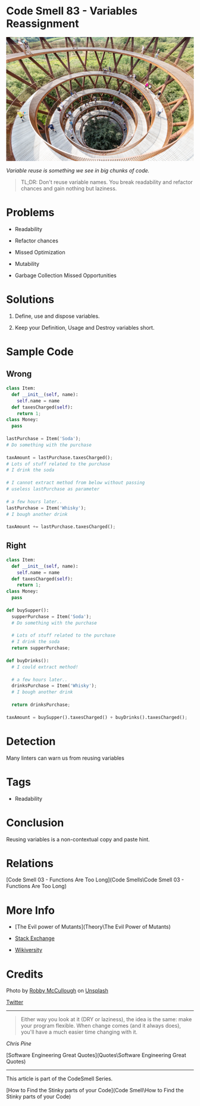# Code Smell 83 - Variables Reassignment

![Code Smell 83 - Variables Reassignment](robby-mccullough-DtzJFYnFPJ8-unsplash.jpg)

*Variable reuse is something we see in big chunks of code.*

> TL;DR: Don't reuse variable names. You break readability and refactor chances and gain nothing but laziness.

# Problems

- Readability

- Refactor chances

- Missed Optimization

- Mutability

- Garbage Collection Missed Opportunities

# Solutions

1. Define, use and dispose variables.

2. Keep your Definition, Usage and Destroy variables short.

# Sample Code

## Wrong

[Gist Url]: # (https://gist.github.com/mcsee/f97b6362fcfa4018e75d1d2ce9fc9169)
```python
class Item:
  def __init__(self, name):
    self.name = name
  def taxesCharged(self):
    return 1;
class Money:
  pass 

lastPurchase = Item('Soda');
# Do something with the purchase

taxAmount = lastPurchase.taxesCharged();
# Lots of stuff related to the purchase
# I drink the soda

# I cannot extract method from below without passing
# useless lastPurchase as parameter

# a few hours later..
lastPurchase = Item('Whisky');
# I bough another drink

taxAmount += lastPurchase.taxesCharged();
```

## Right

[Gist Url]: # (https://gist.github.com/mcsee/d5f970273099100449221f600cd7612f)
```python
class Item:
  def __init__(self, name):
    self.name = name
  def taxesCharged(self):
    return 1;
class Money:
  pass 
  
def buySupper():
  supperPurchase = Item('Soda');
  # Do something with the purchase
 
  # Lots of stuff related to the purchase
  # I drink the soda
  return supperPurchase;

def buyDrinks():
  # I could extract method! 

  # a few hours later..
  drinksPurchase = Item('Whisky');
  # I bough another drink
  
  return drinksPurchase;

taxAmount = buySupper().taxesCharged() + buyDrinks().taxesCharged();
```

# Detection

Many linters can warn us from reusing variables

# Tags

- Readability

# Conclusion

Reusing variables is a non-contextual copy and paste hint.

# Relations

[Code Smell 03 - Functions Are Too Long](Code Smells\Code Smell 03 - Functions Are Too Long)

# More Info

- [The Evil power of Mutants](Theory\The Evil Power of Mutants)

- [Stack Exchange](https://softwareengineering.stackexchange.com/questions/115520/should-i-reuse-variables)

- [Wikiversity](https://en.wikiversity.org/wiki/Software_Design/Don%27t_reuse_a_variable)

# Credits

Photo by [Robby McCullough](https://unsplash.com/@mybbor) on [Unsplash](https://unsplash.com/s/photos/spiral)

[Twitter](https://twitter.com/1414832436547133440)

* * *

> Either way you look at it (DRY or laziness), the idea is the same: make your program flexible. When change comes (and it always does), you'll have a much easier time changing with it.

_Chris Pine_
 
[Software Engineering Great Quotes](Quotes\Software Engineering Great Quotes)

* * *

This article is part of the CodeSmell Series.

[How to Find the Stinky parts of your Code](Code Smell\How to Find the Stinky parts of your Code)